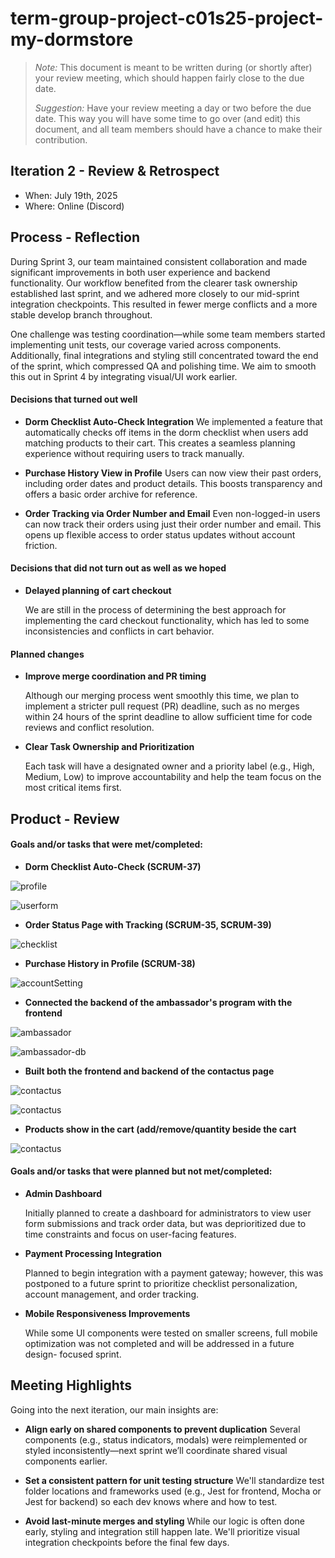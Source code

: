# term-group-project-c01s25-project-my-dormstore

 > _Note:_ This document is meant to be written during (or shortly after) your review meeting, which should happen fairly close to the due date.      
 >      
 > _Suggestion:_ Have your review meeting a day or two before the due date. This way you will have some time to go over (and edit) this document, and all team members should have a chance to make their contribution.


## Iteration 2 - Review & Retrospect

 * When: July 19th, 2025
 * Where: Online (Discord)

## Process - Reflection

During Sprint 3, our team maintained consistent collaboration and made significant improvements in both user experience and backend functionality. Our workflow benefited from the clearer task ownership established last sprint, and we adhered more closely to our mid-sprint integration checkpoints. This resulted in fewer merge conflicts and a more stable develop branch throughout.

One challenge was testing coordination—while some team members started implementing unit tests, our coverage varied across components. Additionally, final integrations and styling still concentrated toward the end of the sprint, which compressed QA and polishing time. We aim to smooth this out in Sprint 4 by integrating visual/UI work earlier.

#### Decisions that turned out well

- **Dorm Checklist Auto-Check Integration**
We implemented a feature that automatically checks off items in the dorm checklist when users add matching products to their cart. This creates a seamless planning experience without requiring users to track manually.

- **Purchase History View in Profile**
Users can now view their past orders, including order dates and product details. This boosts transparency and offers a basic order archive for reference.

- **Order Tracking via Order Number and Email**
Even non-logged-in users can now track their orders using just their order number and email. This opens up flexible access to order status updates without account friction.


#### Decisions that did not turn out as well as we hoped

- **Delayed planning of cart checkout**  

  We are still in the process of determining the best approach for implementing the card checkout functionality, which has led to some inconsistencies and conflicts in cart behavior.


#### Planned changes

- **Improve merge coordination and PR timing**
  
  Although our merging process went smoothly this time, we plan to implement a stricter pull request (PR) deadline, such as no merges within 24 hours of the sprint deadline to allow sufficient time for code reviews and conflict resolution.

- **Clear Task Ownership and Prioritization**

  Each task will have a designated owner and a priority label (e.g., High, Medium, Low) to improve accountability and help the team focus on the most   critical items first.

## Product - Review

#### Goals and/or tasks that were met/completed:

- **Dorm Checklist Auto-Check (SCRUM-37)**

![profile](./images/profile.png)

![userform](./images/userForm.png)

- **Order Status Page with Tracking (SCRUM-35, SCRUM-39)**

![checklist](./images/checklist.png)


- **Purchase History in Profile (SCRUM-38)**

![accountSetting](./images/accountSetting.png)

- **Connected the backend of the ambassador's program with the frontend**

![ambassador](./images/ambassador.png)

![ambassador-db](./images/ambassador-db.png)

- **Built both the frontend and backend of the contactus page**

![contactus](./images/contact-us.png)

![contactus](./images/contact-db.png)

- **Products show in the cart (add/remove/quantity beside the cart**

![contactus](./images/products.png)



#### Goals and/or tasks that were planned but not met/completed:

- **Admin Dashboard**

  Initially planned to create a dashboard for administrators to view user form submissions and track order data, but was deprioritized due to time      constraints and focus on user-facing features.

- **Payment Processing Integration**

  Planned to begin integration with a payment gateway; however, this was postponed to a future sprint to prioritize checklist personalization,   account management, and order tracking.

- **Mobile Responsiveness Improvements**

  While some UI components were tested on smaller screens, full mobile optimization was not completed and will be addressed in a future design- 
  focused sprint.

## Meeting Highlights

Going into the next iteration, our main insights are:

- **Align early on shared components to prevent duplication**
Several components (e.g., status indicators, modals) were reimplemented or styled inconsistently—next sprint we’ll coordinate shared visual components earlier.

- **Set a consistent pattern for unit testing structure**
We'll standardize test folder locations and frameworks used (e.g., Jest for frontend, Mocha or Jest for backend) so each dev knows where and how to test.

- **Avoid last-minute merges and styling**
While our logic is often done early, styling and integration still happen late. We'll prioritize visual integration checkpoints before the final few days.





